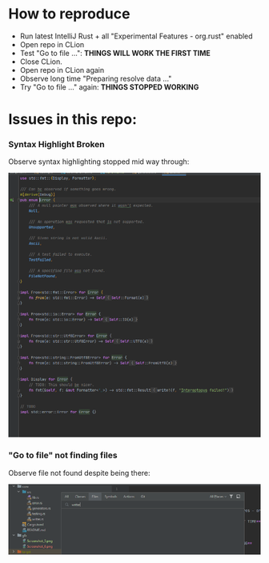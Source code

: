 

# How to reproduce

- Run latest IntelliJ Rust + all "Experimental Features - org.rust" enabled 
- Open repo in CLion
- Test "Go to file ...": **THINGS WILL WORK THE FIRST TIME**
- Close CLion.
- Open repo in CLion again
- Observe long time "Preparing resolve data ..."
- Try "Go to file ..." again: **THINGS STOPPED WORKING**



# Issues in this repo:


### Syntax Highlight Broken

Observe syntax highlighting stopped mid way through:

![](gfx/Screenshot_5.png)


### "Go to file" not finding files

Observe file not found despite being there:

![](gfx/Screenshot_7.png)